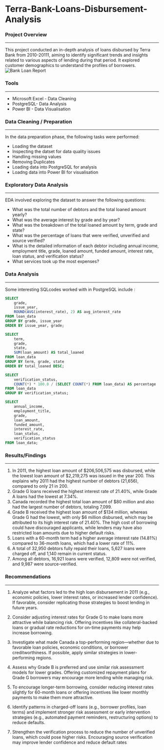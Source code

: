 # Terra-Bank-Loans-Disbursement-Analysis

### Project Overview
---
This project conducted an in-depth analysis of loans disbursed by Terra Bank from 2010-20111, aiming to identify significant trends and insights related to various aspects of lending during that period. It explored customer demographics to understand the profiles of borrowers.
![Bank Loan Report](https://github.com/user-attachments/assets/6734c373-d596-4638-9e54-4aba587e9350)


### Tools
---
- Microsoft Excel - Data Cleaning
- PostgreSQL- Data Analysis
- Power BI -  Data Visualisation

### Data Cleaning / Preparation 
---
In the data preparation phase, the following tasks were performed:
- Loading the dataset
- Inspecting the datset for data quality issues
- Handling missing values
- Removing Duplicates
- Loading data into PostgreSQL for analysis
- Loadng data into Power BI for visualisation


### Exploratory Data Analysis
---
EDA involved exploring the dataset to answer the following questions:
- What was the total number of debtors and the total loaned amount yearly?
- What was the average interest by grade and by year?
- What was the breakdown of the total loaned amount by term, grade and state?
- What was the percentage of loans that were verified, unverified and source verified?
- What is the detailed information of each debtor including annual income, employment title, grade, loaned amount, funded amount, interest rate, loan status, and verification status?
- What services took up the most expenses?

### Data Analysis
---
Some interesting SQLcodes worked with in PostgreSQL include :

``` SQL
SELECT
    grade,
    issue_year,
    ROUND(AVG(interest_rate), 2) AS avg_interest_rate
FROM loan_data
GROUP BY grade, issue_year
ORDER BY issue_year, grade;
```
```SQL
SELECT
    term,
    grade,
    state,
    SUM(loan_amount) AS total_loaned
FROM loan_data
GROUP BY term, grade, state
ORDER BY total_loaned DESC;
```
```SQL
SELECT
    verification_status,
    COUNT(*) * 100.0 / (SELECT COUNT(*) FROM loan_data) AS percentage
FROM loan_data
GROUP BY verification_status;
```
```SQL
SELECT
    annual_income,
    employment_title,
    grade,
    loan_amount,
    funded_amount,
    interest_rate,
    loan_status,
    verification_status
FROM loan_data;
```

### Results/Findings
---
1. In 2011, the highest loan amount of $206,506,575 was disbursed, while the lowest loan amount of $2,219,275 was issued in the year 200. This explains why 2011 had the highest number of debtors 
(21,656), compared to only 21 in 200.
2.  Grade G loans received the highest interest rate of 21.40%, while Grade A loans had the lowest at 7.34%.
3. Canada recorded the highest total loan amount of $80 million and also had the largest number of debtors, totaling 7,099.
4. Grade B received the highest loan amount of $134 million, whereas Grade G had the lowest, with only $6 million disbursed, which may be attributed to its high interest rate of 21.40%. The high cost of borrowing could have discouraged applicants, while lenders may have also restricted loan amounts due to higher default risks.
5. Loans with a 60-month term had a higher average interest rate (14.81%) compared to 36-month loans, which had a lower rate of 11%.
6. A total of 32,950 debtors fully repaid their loans, 5,627 loans were charged off, and 1,140 remain in current status.
7. Among all debtors, 16,921 loans were verified, 12,809 were not verified, and 9,987 were source-verified.
 
### Recommendations
---

1. Analyze what factors led to the high loan disbursement in 2011 (e.g., economic policies, lower interest rates, or increased lender confidence). If favorable, consider replicating 
those strategies to boost lending in future years.

2. Consider adjusting interest rates for Grade G to make loans more attractive while balancing risk. Offering incentives like collateral-backed loans or gradual rate reductions for 
on-time payments may help increase borrowing.

3. Investigate what made Canada a top-performing region—whether due to favorable loan policies, economic conditions, or borrower creditworthiness. If possible, apply similar 
strategies in lower-performing regions.

4. Assess why Grade B is preferred and use similar risk assessment models for lower grades. Offering customized repayment plans for Grade G borrowers may encourage more 
lending while managing risk.

5. To encourage longer-term borrowing, consider reducing interest rates slightly for 60-month loans or offering incentives like lower monthly payments to make them more 
attractive.

6. Identify patterns in charged-off loans (e.g., borrower profiles, loan terms) and implement stronger risk assessment or early intervention strategies (e.g., automated payment 
reminders, restructuring options) to reduce defaults.

7. Strengthen the verification process to reduce the number of unverified loans, which could pose higher risks. Encouraging source verification may improve lender confidence 
and reduce default rates

